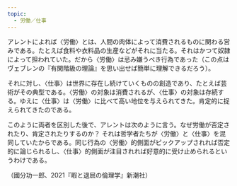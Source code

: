 ```yaml
---
topic:
  - 労働／仕事
---
```

アレントによれば〈労働〉とは、人間の肉体によって消費されるものに関わる営みである。たとえば食料や衣料品の生産などがそれに当たる。それはかつて奴隷によって担われていた。だから〈労働〉は忌み嫌うべき行為であった（この点はヴェブレンの『有閑階級の理論』を思い出せば簡単に理解できるだろう）。

それに対し、〈仕事〉は世界に存在し続けていくものの創造であり、たとえば芸術がその典型である。〈労働〉の対象は消費されるが、〈仕事〉の対象は存続する。ゆえに〈仕事〉は〈労働〉に比べて高い地位を与えられてきた。肯定的に捉えられてきたのである。

このように両者を区別した後で、アレントは次のように言う。なぜ労働が否定されたり、肯定されたりするのか？ それは哲学者たちが〈労働〉と〈仕事〉を混同していたからである。同じ行為の〈労働〉的側面がピックアップされれば否定的に論じられるし、〈仕事〉的側面が注目されれば好意的に受け止められるというわけである。

（國分功一郎、2021『暇と退屈の倫理学』新潮社）
